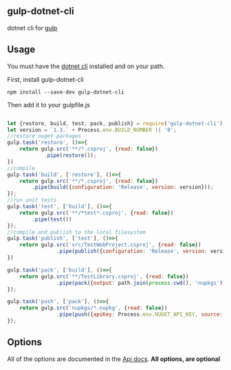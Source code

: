 ## gulp-dotnet-cli

dotnet cli for [gulp](https://github.com/gulpjs/gulp) 

## Usage

You must have the [dotnet cli](http://dot.net) installed and on your path.

First, install gulp-dotnet-cli 

`npm install --save-dev gulp-dotnet-cli`

Then add it to your gulpfile.js

```javascript

let {restore, build, test, pack, publish} = require('gulp-dotnet-cli');
let version = `1.3.` + Process.env.BUILD_NUMBER || '0';
//restore nuget packages
gulp.task('restore', ()=>{
    return gulp.src('**/*.csproj', {read: false})
            .pipe(restore());
})
//compile
gulp.task('build', ['restore'], ()=>{
    return gulp.src('**/*.csproj', {read: false})
        .pipe(build({configuration: 'Release', version: version}));
});
//run unit tests
gulp.task('test', ['build'], ()=>{
    return gulp.src('**/*test*.csproj', {read: false})
        .pipe(test())
});
//compile and publish to the local filesystem
gulp.task('publish', ['test'], ()=>{
    return gulp.src('src/TestWebProject.csproj', {read: false})
                .pipe(publish({configuration: 'Release', version: version}));
})

gulp.task('pack', ['build'], ()=>{
    return gulp.src('**/TestLibrary.csproj', {read: false})
                .pipe(pack({output: path.join(process.cwd(), 'nupkgs'), version: version}));
});

gulp.task('push', ['pack'], ()=>{
    return gulp.src('nupkgs/*.nupkg', {read: false})
                .pipe(push({apiKey: Process.env.NUGET_API_KEY, source: 'https://myget.org/f/myfeedurl'}));
});

```

## Options

All of the options are documented in the [Api docs](docs/index.md). **All options, are optional**